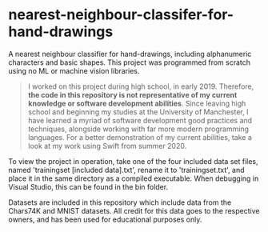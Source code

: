 # nearest-neighbour-classifer-for-hand-drawings
A nearest neighbour classifier for hand-drawings, including alphanumeric characters and basic shapes. This project was programmed from scratch using no ML or machine vision libraries.

> I worked on this project during high school, in early 2019. Therefore, **the code in this repository is not representative of my current knowledge or software development abilities**. Since leaving high school and beginning my studies at the University of Manchester, I have learned a myriad of software development good practices and techniques, alongside working with far more modern programming languages. For a better demonstration of my current abilities, take a look at my work using Swift from summer 2020.

To view the project in operation, take one of the four included data set files, named 'trainingset [included data].txt', rename it to 'trainingset.txt', and place it in the same directory as a compiled executable. When debugging in Visual Studio, this can be found in the bin folder.

Datasets are included in this repository which include data from the Chars74K and MNIST datasets. All credit for this data goes to the respective owners, and has been used for educational purposes only.
